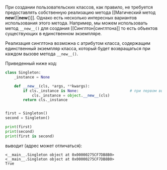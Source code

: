 При создании пользовательских классов, как правило, не требуется предоставлять собственную реализацию метода [[Магический метод __new__()|__new__()]]. Однако есть несколько интересных вариантов использования этого метода. Например, мы можем использовать метод `__new__()` для создания [[Синглтон|синглтона]] то есть объектов существующих в единственном экземпляре.

Реализация синглтона возможна с атрибутом класса, содержащим единственный экземпляр класса, который будет возвращаться при каждом вызове метода `__new__()`.

Приведенный ниже код:

```python
class Singleton:
    _instance = None

    def __new__(cls, *args, **kwargs):
        if cls._instance is None:                       # при первом вызове создаем объект
            cls._instance = object.__new__(cls)
        return cls._instance                      


first = Singleton()
second = Singleton()

print(first)
print(second)
print(first is second)
```

выводит (адрес может отличаться):

```no-highlight
<__main__.Singleton object at 0x00000275CF7DB8B0>
<__main__.Singleton object at 0x00000275CF7DB8B0>
True
```